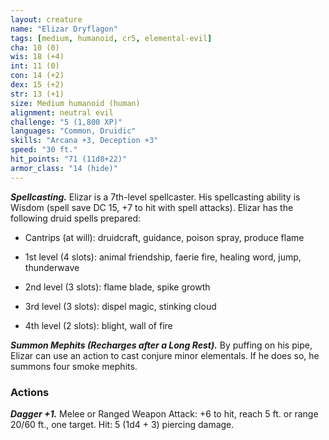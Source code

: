 ```yaml
---
layout: creature
name: "Elizar Dryflagon"
tags: [medium, humanoid, cr5, elemental-evil]
cha: 10 (0)
wis: 18 (+4)
int: 11 (0)
con: 14 (+2)
dex: 15 (+2)
str: 13 (+1)
size: Medium humanoid (human)
alignment: neutral evil
challenge: "5 (1,800 XP)"
languages: "Common, Druidic"
skills: "Arcana +3, Deception +3"
speed: "30 ft."
hit_points: "71 (11d8+22)"
armor_class: "14 (hide)"
---
```


***Spellcasting.*** Elizar is a 7th-level spellcaster. His spellcasting ability is Wisdom (spell save DC 15, +7 to hit with spell attacks). Elizar has the following druid spells prepared:

* Cantrips (at will): druidcraft, guidance, poison spray, produce flame

* 1st level (4 slots): animal friendship, faerie fire, healing word, jump, thunderwave

* 2nd level (3 slots): flame blade, spike growth

* 3rd level (3 slots): dispel magic, stinking cloud

* 4th level (2 slots): blight, wall of fire

***Summon Mephits (Recharges after a Long Rest).*** By puffing on his pipe, Elizar can use an action to cast conjure minor elementals. If he does so, he summons four smoke mephits.

### Actions

***Dagger +1.*** Melee or Ranged Weapon Attack: +6 to hit, reach 5 ft. or range 20/60 ft., one target. Hit: 5 (1d4 + 3) piercing damage.